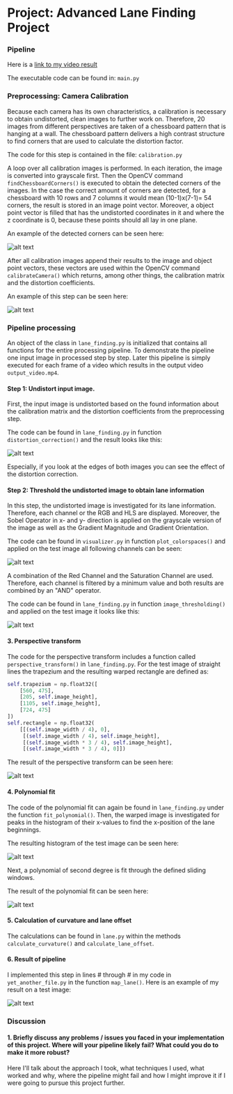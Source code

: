 # Project: Advanced Lane Finding Project

[//]: # (Image References)

[image1]: ./output_images/camera_cal/corners13.png "Corner detection"
[image2]: ./output_images/camera_cal/distortion14.png "Chessboard distortion"
[image3]: ./output_images/test_image/distortion_correction.png "Test image distortion"
[image4]: ./output_images/test_image/colorspaces.png "Colorspaces"
[image5]: ./output_images/test_image/image_thresholding.png "Thresholded image"
[image6]: ./output_images/test_image/perspective_transform_straight.png "Perspective transform"
[image7]: ./output_images/test_image/lane_histograms.png "Histograms of lane information"
[image8]: ./output_images/test_image/polynomial_fit.png "Polynomial fit"
[image9]: ./output_images/test_image/result.png "Result"
[image10]: ./output_images/test_image/history.png "History of curvature and lane offset"
[video1]: ./output_video.mp4 "Video"

### Pipeline

Here is a [link to my video result](./project_video.mp4)

The executable code can be found in: `main.py`

### Preprocessing: Camera Calibration

Because each camera has its own characteristics, a calibration is necessary to obtain undistorted, clean images to further work on. Therefore, 20 images from different perspectives are taken of a chessboard pattern that is hanging at a wall. The chessboard pattern delivers a high contrast structure to find corners that are used to calculate the distortion factor.  

The code for this step is contained in the file: `calibration.py`

A loop over all calibration images is performed. In each iteration, the image is converted into grayscale first. Then the OpenCV command `findChessboardCorners()` is executed to obtain the detected corners of the images. In the case the correct amount of corners are detected, for a chessboard with 10 rows and 7 columns it would mean (10-1)x(7-1)= 54 corners, the result is stored in an image point vector. Moreover, a object point vector is filled that has the undistorted coordinates in it and where the z coordinate is 0, because these points should all lay in one plane. 

An example of the detected corners can be seen here:

![alt text][image1]

After all calibration images append their results to the image and object point vectors, these vectors are used within the OpenCV command `calibrateCamera()` which returns, among other things, the calibration matrix and the distortion coefficients.  

An example of this step can be seen here:

![alt text][image2]

### Pipeline processing

An object of the class in `lane_finding.py` is initialized that contains all functions for the entire processing pipeline. To demonstrate the pipeline one input image in processed step by step. Later this pipeline is simply executed for each frame of a video which results in the output video `output_video.mp4`.

#### Step 1: Undistort input image.

First, the input image is undistorted based on the found information about the calibration matrix and the distortion coefficients from the preprocessing step.  

The code can be found in `lane_finding.py` in function `distortion_correction()` and the result looks like this:

![alt text][image3]

Especially, if you look at the edges of both images you can see the effect of the distortion correction.

#### Step 2: Threshold the undistorted image to obtain lane information

In this step, the undistorted image is investigated for its lane information. Therefore, each channel or the RGB and HLS are displayed. Moreover, the Sobel Operator in x- and y- direction is applied on the grayscale version of the image as well as the Gradient Magnitude and Gradient Orientation.  

The code can be found in `visualizer.py` in function `plot_colorspaces()` and applied on the test image all following channels can be seen:  

![alt text][image4]

A combination of the Red Channel and the Saturation Channel are used. Therefore, each channel is filtered by a minimum value and both results are combined by an "AND" operator.  

The code can be found in `lane_finding.py` in function `image_thresholding()` and applied on the test image it looks like this:  

![alt text][image5]

#### 3. Perspective transform 

The code for the perspective transform includes a function called `perspective_transform()` in `lane_finding.py`.
For the test image of straight lines the trapezium and the resulting warped rectangle are defined as:

```python
self.trapezium = np.float32([
    [560, 475],
    [205, self.image_height],
    [1105, self.image_height],
    [724, 475]
])
self.rectangle = np.float32(
    [[(self.image_width / 4), 0],
     [(self.image_width / 4), self.image_height],
     [(self.image_width * 3 / 4), self.image_height],
     [(self.image_width * 3 / 4), 0]])
```

The result of the perspective transform can be seen here:

![alt text][image6]

#### 4. Polynomial fit

The code of the polynomial fit can again be found in `lane_finding.py` under the function `fit_polynomial()`.
Then, the warped image is investigated for peaks in the histogram of their x-values to find the x-position of the lane beginnings.

The resulting histogram of the test image can be seen here:  

![alt text][image7]

Next, a polynomial of second degree is fit through the defined sliding windows.

The result of the polynomial fit can be seen here:

![alt text][image8]

#### 5. Calculation of curvature and lane offset

The calculations can be found in `lane.py` within the methods `calculate_curvature()` and `calculate_lane_offset`.


#### 6. Result of pipeline

I implemented this step in lines # through # in my code in `yet_another_file.py` in the function `map_lane()`.  Here is an example of my result on a test image:

![alt text][image9]


### Discussion

#### 1. Briefly discuss any problems / issues you faced in your implementation of this project.  Where will your pipeline likely fail?  What could you do to make it more robust?

Here I'll talk about the approach I took, what techniques I used, what worked and why, where the pipeline might fail and how I might improve it if I were going to pursue this project further.  
